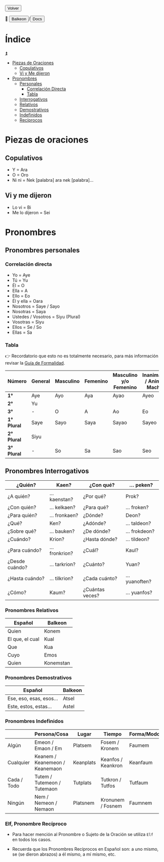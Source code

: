 <button class="button-82-pushable" role="button" onclick="history.back()">
  <span class="button-82-shadow"></span>
  <span class="button-82-edge"></span>
  <span class="button-82-front text">
  Volver
 </span> </button>

📂 <button class="button-16" role="button" onclick="location.href='../../index'">Balkeon</button>/<button class="button-16" role="button" onclick="location.href='../index'">Docs</button>

# Índice 

<a name="top"></a>
<a class="top-link hide" href="#top">⏫️</a>

- [Piezas de Oraciones](#piezas-de-oraciones)
  - [Copulativos](#copulativos)
  - [Vi y Me dijeron](#vi-y-me-dijeron)
- [Pronombres](#pronombres)
  - [Personales](#pronombres-personales)
    - [Correlación Directa](#correlación-directa)
    - [Tabla](#tabla)
  - [Interrogativos](#pronombres-interrogativos)
  - [Relativos](#pronombres-relativos)
  - [Demostrativos](#pronombres-demostrativos)
  - [Indefinidos](#pronombres-indefinidos)
  - [Recíprocos](#elf-pronombre-recíproco)

# Piezas de oraciones

## Copulativos
- Y = Ara
- O = Oro
- Ni ni = Nek [palabra] ara nek [palabra]...

## Vi y me dijeron
- Lo vi = Bi
- Me lo dijeron = Sei

# Pronombres

## Pronombres personales

### Correlación directa

- Yo = Aye
- Tú = Yu
- Él = O
- Ella = A
- Ello = Eo
- Él y ella = Oara
- Nosotros = Saye / Sayo
- Nosotras = Saya
- Ustedes / Vosotros = Siyu (Plural)
- Vosotras = Siyu
- Ellos = Se / So
- Ellas = Sa

### Tabla

👉 Recordatorio que esto no es totalmente necesario, para más información revisar la [Guía de Formalidad](../../grammar/formalityguide).

<div class="table-wrapper" markdown="block">
  
| **Número**    | **General** | **Masculino** | **Femenino** | **Masculino y/o Femenino** | **Inanimado / Animal Macho** | **Animal Hembra** |
| ------------- | ----------- | ------------- | ------------ | -------------------------- | ---------------------------- | ----------------- |
| **1°**        | Aye         | Ayo           | Aya          | Ayao                       | Ayeo                         | Ayea              |
| **2°**        | Yu          |
| **3°**        | \-          | O             | A            | Ao                         | Eo                           | Ea                |
| **1° Plural** | Saye        | Sayo          | Saya         | Sayao                      | Sayeo                        | Sayea             |
| **2° Plural** | Siyu        |
| **3° Plural** | \-          | So            | Sa           | Sao                        | Seo                          | Sea               |

</div>

## Pronombres Interrogativos

<div class="table-wrapper" markdown="block">

| ¿Quién?        | Kaen?        | ¿Con qué?       | … peken?     |
| -------------- | ------------ | --------------- | ------------ |
| ¿A quién?      | … kaenstan?  | ¿Por qué?       | Prok?        |
| ¿Con quién?    | … kelkaen?   | ¿Para qué?      | … froken?    |
| ¿Para quién?   | … fronkaen?  | ¿Dónde?         | Deon?        |
| ¿Qué?          | Ken?         | ¿Adónde?        | … taldeon?   |
| ¿Sobre qué?    | … bauken?    | ¿De dónde?      | … frokdeon?  |
| ¿Cuándo?       | Krion?       | ¿Hasta dónde?   | … tildeon?   |
| ¿Para cuándo?  | … fronkrion? | ¿Cuál?          | Kaul?        |
| ¿Desde cuándo? | … tarkrion?  | ¿Cuánto?        | Yuan?        |
| ¿Hasta cuándo? | … tilkrion?  | ¿Cada cuánto?   | … yuanoften? |
| ¿Cómo?         | Kaum?        | ¿Cuántas veces? | … yuanfos?   |

</div>

### Pronombres Relativos

| Español         | Balkeon   |
| --------------- | --------- |
| Quien           | Konem     |
| El que, el cual | Kual      |
| Que             | Kua       |
| Cuyo            | Emos      |
| Quien           | Konemstan |

### Pronombres Demostrativos

| Español               | Balkeon     |
| --------------------- | ----------- |
| Ese, eso, esas, esos… | Atsel |
| Este, estos, estas…   | Astel |

### Pronombres Indefinidos

<div class="table-wrapper" markdown="block">
  
|            | Persona/Cosa                   | Lugar     | Tiempo             | Forma/Modo | Razón     |
| ---------- | ------------------------------ | --------- | ------------------ | ----------- | --------- |
| Algún      | Emeon / Emaon / Em           | Platsem   | Fosem / Kronem     | Faumem      | Soparem   |
| Cualquier  | Keanem / Keanemeon / Keanemaon | Keanplats | Keanfos / Keankron | Keanfaum    | Keansopar |
| Cada / Todo | Tutem / Tutemeon / Tutemaon    | Tutplats | Tutkron / Tutfos | Tutfaum    | Tutsopar  |
| Ningún     | Nem / Nemeon / Nemaon          | Platsnem  | Kronunem / Fosnem  | Faumnem     | Soparnem  |

</div>

### Elf, Pronombre Recíproco

- Para hacer mención al Pronombre o Sujeto de la Oración se utiliza `Elf` en todos los casos.

- Recuerda que los Pronombres Recíprocos en Español son: a uno mismo, se (se dieron abrazos) a él mismo, a mí  mismo, etc.
